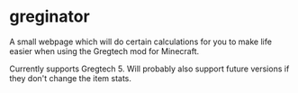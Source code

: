 # greginator
A small webpage which will do certain calculations for you to make life easier when using the Gregtech mod for Minecraft.

Currently supports Gregtech 5. Will probably also support future versions if they don't change the item stats.
